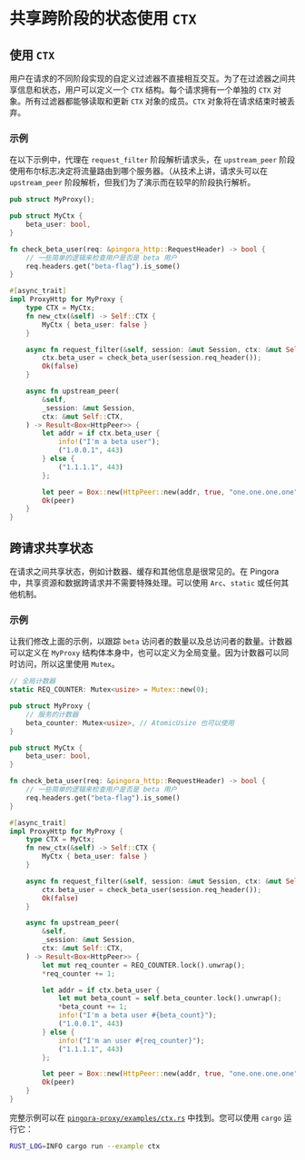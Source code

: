 # 共享跨阶段的状态使用 `CTX`

## 使用 `CTX`
用户在请求的不同阶段实现的自定义过滤器不直接相互交互。为了在过滤器之间共享信息和状态，用户可以定义一个 `CTX` 结构。每个请求拥有一个单独的 `CTX` 对象。所有过滤器都能够读取和更新 `CTX` 对象的成员。`CTX` 对象将在请求结束时被丢弃。

### 示例

在以下示例中，代理在 `request_filter` 阶段解析请求头，在 `upstream_peer` 阶段使用布尔标志决定将流量路由到哪个服务器。（从技术上讲，请求头可以在 `upstream_peer` 阶段解析，但我们为了演示而在较早的阶段执行解析。

```Rust
pub struct MyProxy();

pub struct MyCtx {
    beta_user: bool,
}

fn check_beta_user(req: &pingora_http::RequestHeader) -> bool {
    // 一些简单的逻辑来检查用户是否是 beta 用户
    req.headers.get("beta-flag").is_some()
}

#[async_trait]
impl ProxyHttp for MyProxy {
    type CTX = MyCtx;
    fn new_ctx(&self) -> Self::CTX {
        MyCtx { beta_user: false }
    }

    async fn request_filter(&self, session: &mut Session, ctx: &mut Self::CTX) -> Result<bool> {
        ctx.beta_user = check_beta_user(session.req_header());
        Ok(false)
    }

    async fn upstream_peer(
        &self,
        _session: &mut Session,
        ctx: &mut Self::CTX,
    ) -> Result<Box<HttpPeer>> {
        let addr = if ctx.beta_user {
            info!("I'm a beta user");
            ("1.0.0.1", 443)
        } else {
            ("1.1.1.1", 443)
        };

        let peer = Box::new(HttpPeer::new(addr, true, "one.one.one.one".to_string()));
        Ok(peer)
    }
}
```

## 跨请求共享状态

在请求之间共享状态，例如计数器、缓存和其他信息是很常见的。在 Pingora 中，共享资源和数据跨请求并不需要特殊处理。可以使用 `Arc`、`static` 或任何其他机制。



### 示例

让我们修改上面的示例，以跟踪 `beta` 访问者的数量以及总访问者的数量。计数器可以定义在 `MyProxy` 结构体本身中，也可以定义为全局变量。因为计数器可以同时访问，所以这里使用 `Mutex`。


```Rust
// 全局计数器
static REQ_COUNTER: Mutex<usize> = Mutex::new(0);

pub struct MyProxy {
    // 服务的计数器
    beta_counter: Mutex<usize>, // AtomicUsize 也可以使用
}

pub struct MyCtx {
    beta_user: bool,
}

fn check_beta_user(req: &pingora_http::RequestHeader) -> bool {
    // 一些简单的逻辑来检查用户是否是 beta 用户
    req.headers.get("beta-flag").is_some()
}

#[async_trait]
impl ProxyHttp for MyProxy {
    type CTX = MyCtx;
    fn new_ctx(&self) -> Self::CTX {
        MyCtx { beta_user: false }
    }

    async fn request_filter(&self, session: &mut Session, ctx: &mut Self::CTX) -> Result<bool> {
        ctx.beta_user = check_beta_user(session.req_header());
        Ok(false)
    }

    async fn upstream_peer(
        &self,
        _session: &mut Session,
        ctx: &mut Self::CTX,
    ) -> Result<Box<HttpPeer>> {
        let mut req_counter = REQ_COUNTER.lock().unwrap();
        *req_counter += 1;

        let addr = if ctx.beta_user {
            let mut beta_count = self.beta_counter.lock().unwrap();
            *beta_count += 1;
            info!("I'm a beta user #{beta_count}");
            ("1.0.0.1", 443)
        } else {
            info!("I'm an user #{req_counter}");
            ("1.1.1.1", 443)
        };

        let peer = Box::new(HttpPeer::new(addr, true, "one.one.one.one".to_string()));
        Ok(peer)
    }
}
```

完整示例可以在 [`pingora-proxy/examples/ctx.rs`](../../pingora-proxy/examples/ctx.rs) 中找到。您可以使用 `cargo` 运行它：

```bash
RUST_LOG=INFO cargo run --example ctx
```